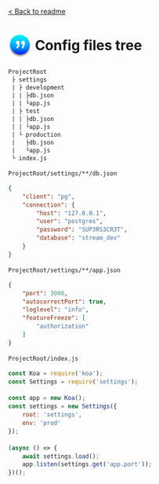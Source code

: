 [ < Back to readme](./00-readme.md)
# <img class="avatar" src="../images/logo-xs-w.png" style="vertical-align:middle" /> Config files tree
```filetree
ProjectRoot
 ├ settings
 | ├ development
 | | ├db.json
 | | └app.js
 | ├ test
 | | ├db.json
 | | └app.js
 | └ production
 |   ├db.json
 |   └app.js
 └ index.js
```

`ProjectRoot/settings/**/db.json`
```json
{
    "client": "pg",
    "connection": {
        "host": "127.0.0.1",
        "user": "postgres",
        "password": "SUP3RS3CR3T",
        "database": "stream_dev"
    }
}
```

`ProjectRoot/settings/**/app.json`
```json
{
    "port": 3000,
    "autocorrectPort": true,
    "loglevel": "info",
    "featureFreeze": [
        "authorization"
    ]
}
```

`ProjectRoot/index.js`
```js
const Koa = require('koa');
const Settings = require('settings');

const app = new Koa();
const settings = new Settings({
    root: 'settings',
    env: 'prod'
});

(async () => {
    await settings.load();
    app.listen(settings.get('app.port'));
})();
```
